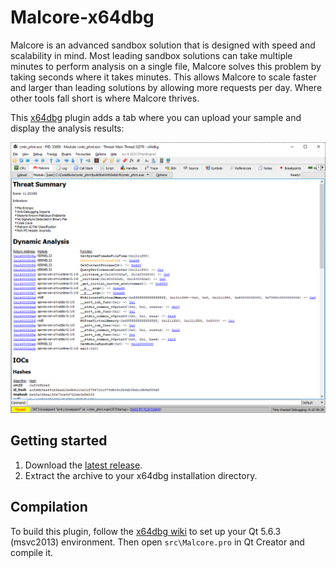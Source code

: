 # Malcore-x64dbg

Malcore is an advanced sandbox solution that is designed with speed and scalability in mind. Most leading sandbox solutions can take multiple minutes to perform analysis on a single file, Malcore solves this problem by taking seconds where it takes minutes. This allows Malcore to scale faster and larger than leading solutions by allowing more requests per day. Where other tools fall short is where Malcore thrives.

This [x64dbg](https://source.x64dbg.com) plugin adds a tab where you can upload your sample and display the analysis results:

![Screenshot](.github/screenshot.png)

## Getting started

1. Download the [latest release](/releases/latest).
2. Extract the archive to your x64dbg installation directory.

## Compilation

To build this plugin, follow the [x64dbg wiki](https://github.com/x64dbg/x64dbg/wiki/Compiling-the-whole-project) to set up your Qt 5.6.3 (msvc2013) environment. Then open `src\Malcore.pro` in Qt Creator and compile it.